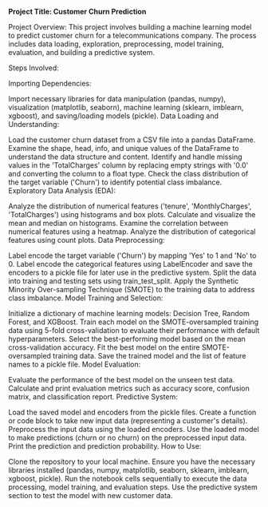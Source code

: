 **Project Title: Customer Churn Prediction**

Project Overview: This project involves building a machine learning model to predict customer churn for a telecommunications company. The process includes data loading, exploration, preprocessing, model training, evaluation, and building a predictive system.

Steps Involved:

Importing Dependencies:

Import necessary libraries for data manipulation (pandas, numpy), visualization (matplotlib, seaborn), machine learning (sklearn, imblearn, xgboost), and saving/loading models (pickle).
Data Loading and Understanding:

Load the customer churn dataset from a CSV file into a pandas DataFrame.
Examine the shape, head, info, and unique values of the DataFrame to understand the data structure and content.
Identify and handle missing values in the 'TotalCharges' column by replacing empty strings with '0.0' and converting the column to a float type.
Check the class distribution of the target variable ('Churn') to identify potential class imbalance.
Exploratory Data Analysis (EDA):

Analyze the distribution of numerical features ('tenure', 'MonthlyCharges', 'TotalCharges') using histograms and box plots. Calculate and visualize the mean and median on histograms.
Examine the correlation between numerical features using a heatmap.
Analyze the distribution of categorical features using count plots.
Data Preprocessing:

Label encode the target variable ('Churn') by mapping 'Yes' to 1 and 'No' to 0.
Label encode the categorical features using LabelEncoder and save the encoders to a pickle file for later use in the predictive system.
Split the data into training and testing sets using train_test_split.
Apply the Synthetic Minority Over-sampling Technique (SMOTE) to the training data to address class imbalance.
Model Training and Selection:

Initialize a dictionary of machine learning models: Decision Tree, Random Forest, and XGBoost.
Train each model on the SMOTE-oversampled training data using 5-fold cross-validation to evaluate their performance with default hyperparameters.
Select the best-performing model based on the mean cross-validation accuracy.
Fit the best model on the entire SMOTE-oversampled training data.
Save the trained model and the list of feature names to a pickle file.
Model Evaluation:

Evaluate the performance of the best model on the unseen test data.
Calculate and print evaluation metrics such as accuracy score, confusion matrix, and classification report.
Predictive System:

Load the saved model and encoders from the pickle files.
Create a function or code block to take new input data (representing a customer's details).
Preprocess the input data using the loaded encoders.
Use the loaded model to make predictions (churn or no churn) on the preprocessed input data.
Print the prediction and prediction probability.
How to Use:

Clone the repository to your local machine.
Ensure you have the necessary libraries installed (pandas, numpy, matplotlib, seaborn, sklearn, imblearn, xgboost, pickle).
Run the notebook cells sequentially to execute the data processing, model training, and evaluation steps.
Use the predictive system section to test the model with new customer data.